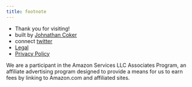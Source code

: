 ```yaml
---
title: footnote
---
```


* Thank you for visiting!
* built by [Johnathan Coker](https://johnathancoker.com)
* connect [twitter](https://twitter.com/johncokerdev)
* [Legal](/legal)
* [Privacy Policy](/privacy)

We are a participant in the Amazon Services LLC Associates Program, an affiliate advertising program designed to provide a means for us to earn fees by linking to Amazon.com and affiliated sites.
